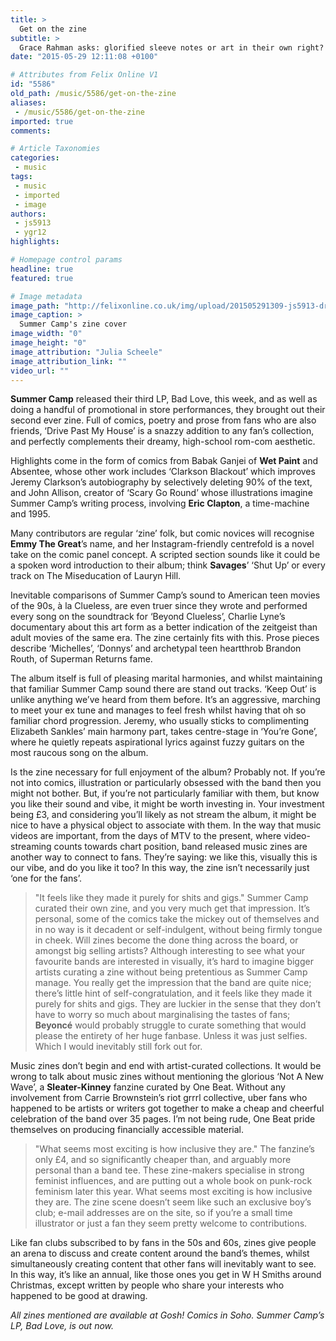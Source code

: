 ```yaml
---
title: >
  Get on the zine
subtitle: >
  Grace Rahman asks: glorified sleeve notes or art in their own right?
date: "2015-05-29 12:11:08 +0100"

# Attributes from Felix Online V1
id: "5586"
old_path: /music/5586/get-on-the-zine
aliases:
 - /music/5586/get-on-the-zine
imported: true
comments:

# Article Taxonomies
categories:
 - music
tags:
 - music
 - imported
 - image
authors:
 - js5913
 - ygr12
highlights:

# Homepage control params
headline: true
featured: true

# Image metadata
image_path: "http://felixonline.co.uk/img/upload/201505291309-js5913-drivepastmyhouseposterweb.jpg"
image_caption: >
  Summer Camp's zine cover
image_width: "0"
image_height: "0"
image_attribution: "Julia Scheele"
image_attribution_link: ""
video_url: ""
---
```


__Summer Camp__ released their third LP, Bad Love, this week, and as well as doing a handful of promotional in store performances, they brought out their second ever zine. Full of comics, poetry and prose from fans who are also friends, ‘Drive Past My House’ is a snazzy addition to any fan’s collection, and perfectly complements their dreamy, high-school rom-com aesthetic.

Highlights come in the form of comics from Babak Ganjei of __Wet Paint__ and Absentee, whose other work includes ‘Clarkson Blackout’ which improves Jeremy Clarkson’s autobiography by selectively deleting 90% of the text, and John Allison, creator of ‘Scary Go Round’ whose illustrations imagine Summer Camp’s writing process, involving __Eric Clapton__, a time-machine and 1995.

Many contributors are regular ‘zine’ folk, but comic novices will recognise __Emmy The Great__’s name, and her Instagram-friendly centrefold is a novel take on the comic panel concept. A scripted section sounds like it could be a spoken word introduction to their album; think __Savages__’ ‘Shut Up’ or every track on The Miseducation of Lauryn Hill.

Inevitable comparisons of Summer Camp’s sound to American teen movies of the 90s, à la Clueless, are even truer since they wrote and performed every song on the soundtrack for ‘Beyond Clueless’, Charlie Lyne’s documentary about this art form as a better indication of the zeitgeist than adult movies of the same era. The zine certainly fits with this. Prose pieces describe ‘Michelles’, ‘Donnys’ and archetypal teen heartthrob Brandon Routh, of Superman Returns fame.

The album itself is full of pleasing marital harmonies, and whilst maintaining that familiar Summer Camp sound there are stand out tracks. ‘Keep Out’ is unlike anything we’ve heard from them before. It’s an aggressive, marching to meet your ex tune and manages to feel fresh whilst having that oh so familiar chord progression. Jeremy, who usually sticks to complimenting Elizabeth Sankles’ main harmony part, takes centre-stage in ‘You’re Gone’, where he quietly repeats aspirational lyrics against fuzzy guitars on the most raucous song on the album.

Is the zine necessary for full enjoyment of the album? Probably not. If you’re not into comics, illustration or particularly obsessed with the band then you might not bother. But, if you’re not particularly familiar with them, but know you like their sound and vibe, it might be worth investing in. Your investment being £3, and considering you’ll likely as not stream the album, it might be nice to have a physical object to associate with them. In the way that music videos are important, from the days of MTV to the present, where video-streaming counts towards chart position, band released music zines are another way to connect to fans. They’re saying: we like this, visually this is our vibe, and do you like it too? In this way, the zine isn’t necessarily just ‘one for the fans’.
> "It feels like they made it purely for shits and gigs."
Summer Camp curated their own zine, and you very much get that impression. It’s personal, some of the comics take the mickey out of themselves and in no way is it decadent or self-indulgent, without being firmly tongue in cheek. Will zines become the done thing across the board, or amongst big selling artists? Although interesting to see what your favourite bands are interested in visually, it’s hard to imagine bigger artists curating a zine without being pretentious as Summer Camp manage. You really get the impression that the band are quite nice; there’s little hint of self-congratulation, and it feels like they made it purely for shits and gigs. They are luckier in the sense that they don’t have to worry so much about marginalising the tastes of fans; __Beyoncé__ would probably struggle to curate something that would please the entirety of her huge fanbase. Unless it was just selfies. Which I would inevitably still fork out for.

Music zines don’t begin and end with artist-curated collections. It would be wrong to talk about music zines without mentioning the glorious ‘Not A New Wave’, a __Sleater-Kinney__ fanzine curated by One Beat. Without any involvement from Carrie Brownstein’s riot grrrl collective, uber fans who happened to be artists or writers got together to make a cheap and cheerful celebration of the band over 35 pages. I’m not being rude, One Beat pride themselves on producing financially accessible material.
> "What seems most exciting is how inclusive they are."
The fanzine’s only £4, and so significantly cheaper than, and arguably more personal than a band tee. These zine-makers specialise in strong feminist influences, and are putting out a whole book on punk-rock feminism later this year. What seems most exciting is how inclusive they are. The zine scene doesn’t seem like such an exclusive boy’s club; e-mail addresses are on the site, so if you’re a small time illustrator or just a fan they seem pretty welcome to contributions.

Like fan clubs subscribed to by fans in the 50s and 60s, zines give people an arena to discuss and create content around the band’s themes, whilst simultaneously creating content that other fans will inevitably want to see. In this way, it’s like an annual, like those ones you get in W H Smiths around Christmas, except written by people who share your interests who happened to be good at drawing.

_All zines mentioned are available at Gosh! Comics in Soho. Summer Camp’s LP, Bad Love, is out now._
